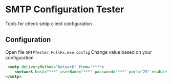 # SMTP Configuration Tester
Tools for check smtp client configuration
## Configuration
Open file `SMTPTester.FullFx.exe.config`
Change value based on your configuration

```xml
 <smtp deliveryMethod="Network" from="***">
    <network host="***" userName="***" password="***" port="25" enableSsl="false" />
</smtp>
```